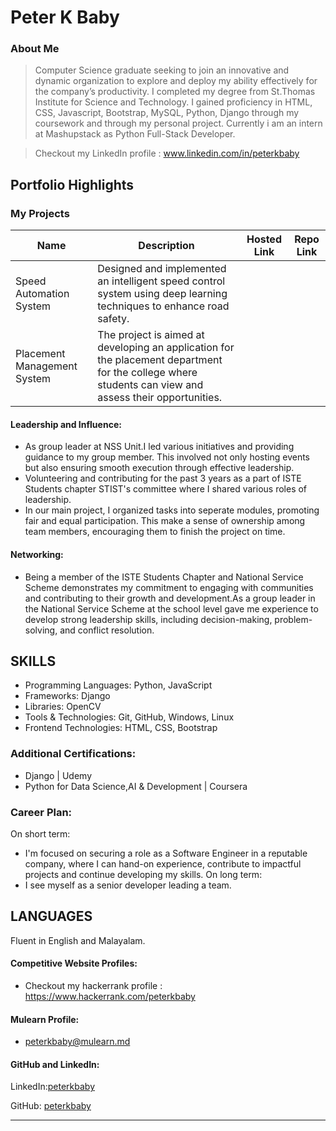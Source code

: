 # Peter K Baby 

### About Me

> Computer Science graduate seeking to join an innovative and dynamic organization to explore and deploy my ability effectively for the company’s productivity. I completed my degree from St.Thomas Institute for Science and Technology. I gained proficiency in HTML, CSS, Javascript, Bootstrap, MySQL, Python, Django through my coursework and through my personal project. Currently i am an intern at Mashupstack as Python Full-Stack Developer.

>Checkout my LinkedIn profile : www.linkedin.com/in/peterkbaby


## Portfolio Highlights

### My Projects

| Name                | Description                                                               | Hosted Link                              | Repo Link                                                      |
|---------------------|---------------------------------------------------------------------------|------------------------------------------|----------------------------------------------------------------|
| Speed Automation System  | Designed and implemented an intelligent speed control system using deep learning techniques to enhance road safety.  |    |              |
| Placement Management System  |  The project is aimed at developing an application for the placement department for the college where students can view and assess their opportunities. |      |              |

#### Leadership and Influence:
 
  - As group leader at NSS Unit.I led various initiatives and providing guidance to my group member. This involved not only hosting events but also ensuring smooth execution through effective leadership.
  - Volunteering and contributing for the past 3 years as a part of ISTE Students chapter STIST's committee where I shared various roles of leadership.
  - In our main project, I organized tasks into seperate modules, promoting fair and equal participation. This make a sense of ownership among team members, encouraging them to finish the project on time.

#### Networking:
- Being a member of the ISTE Students Chapter and National Service Scheme demonstrates my commitment to engaging with communities and contributing to their growth and development.As a group leader in the National Service Scheme at the school level gave me experience to develop strong leadership skills, including decision-making, problem-solving, and conflict resolution.

## SKILLS
- Programming Languages: Python, JavaScript
- Frameworks: Django
- Libraries: OpenCV
- Tools & Technologies: Git, GitHub, Windows, Linux
- Frontend Technologies: HTML, CSS, Bootstrap

### **Additional Certifications:**
- Django | Udemy
- Python for Data Science,AI & Development | Coursera

### Career Plan:
On short term:
  - I'm focused on securing a role as a Software Engineer in a reputable company, where I can hand-on experience, contribute to impactful projects and continue developing my skills.
On long term:
  - I see myself as a senior developer leading a team.

## LANGUAGES
Fluent in English and Malayalam.


#### Competitive Website Profiles:

- Checkout my hackerrank profile : https://www.hackerrank.com/peterkbaby

#### Mulearn Profile:

- [peterkbaby@mulearn.md](./profile/peterkbaby@mulearn.md)


#### GitHub and LinkedIn:
  
LinkedIn:[peterkbaby](https://www.linkedin.com/in/peterkbaby/)
  
GitHub: [peterkbaby](https://github.com/peterkbaby)

---
